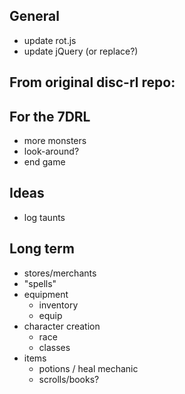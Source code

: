 ## General
- update rot.js
- update jQuery (or replace?)




## From original disc-rl repo:

## For the 7DRL

 * more monsters
 * look-around?
 * end game

## Ideas

 * log taunts

## Long term

 * stores/merchants
 * "spells"
 * equipment
   * inventory
   * equip
 * character creation
   * race
   * classes
 * items
   * potions / heal mechanic
   * scrolls/books?
